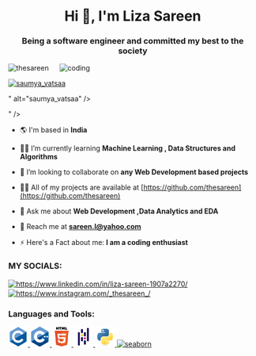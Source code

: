<h1 align="center">Hi 👋, I'm Liza Sareen</h1>
<h3 align="center">Being a software engineer and committed my best to the society</h3>
<img align="right" alt="coding" width="400" src="https://camo.githubusercontent.com/5ddf73ad3a205111cf8c686f687fc216c2946a75005718c8da5b837ad9de78c9/68747470733a2f2f7468756d62732e6766796361742e636f6d2f4576696c4e657874446576696c666973682d736d616c6c2e676966">
<p align="left"> <img src="https://komarev.com/ghpvc/?username=thesareen&label=Profile%20views&color=0e75b6&style=flat" alt="thesareen" /> </p>
<p align="left"> <a href="https://www.linkedin.com/in/liza-sareen-1907a2270/" target="blank"><img src="https://img.shields.io/twitter/url?style=social&url=https%3A%2F%2Fwww.linkedin.com%2Fin%2Fliza-sareen-1907a2270%2F" alt="saumya_vatsaa" /></a> </p>

" alt="saumya_vatsaa" /></a> </p>
" /></a> </p>

- 🌎 I'm based in **India**

- 👨‍🎓 I’m currently learning **Machine Learning , Data Structures and Algorithms**

- 🤝 I’m looking to collaborate on **any Web Development based projects**

- 👨‍💻 All of my projects are available at [https://github.com/thesareen](https://github.com/thesareen)

- 💬 Ask me about **Web Development ,Data Analytics and EDA**

- 👣 Reach me at **sareen.l@yahoo.com**

- ⚡ Here's a Fact about me: **I am a coding enthusiast**

<h3 align="left">MY SOCIALS:</h3>
<p align="left">
<a href="https://linkedin.com/in/https://www.linkedin.com/in/liza-sareen-1907a2270/" target="blank"><img align="center" src="https://raw.githubusercontent.com/rahuldkjain/github-profile-readme-generator/master/src/images/icons/Social/linked-in-alt.svg" alt="https://www.linkedin.com/in/liza-sareen-1907a2270/" height="30" width="40" /></a>
<a href="https://instagram.com/https://www.instagram.com/_thesareen_/" target="blank"><img align="center" src="https://raw.githubusercontent.com/rahuldkjain/github-profile-readme-generator/master/src/images/icons/Social/instagram.svg" alt="https://www.instagram.com/_thesareen_/" height="30" width="40" /></a>
</p>

<h3 align="left">Languages and Tools:</h3>
<p align="left"> <a href="https://www.cprogramming.com/" target="_blank" rel="noreferrer"> <img src="https://raw.githubusercontent.com/devicons/devicon/master/icons/c/c-original.svg" alt="c" width="40" height="40"/> </a> <a href="https://www.w3schools.com/cpp/" target="_blank" rel="noreferrer"> <img src="https://raw.githubusercontent.com/devicons/devicon/master/icons/cplusplus/cplusplus-original.svg" alt="cplusplus" width="40" height="40"/> </a> <a href="https://www.w3.org/html/" target="_blank" rel="noreferrer"> <img src="https://raw.githubusercontent.com/devicons/devicon/master/icons/html5/html5-original-wordmark.svg" alt="html5" width="40" height="40"/> </a> <a href="https://pandas.pydata.org/" target="_blank" rel="noreferrer"> <img src="https://raw.githubusercontent.com/devicons/devicon/2ae2a900d2f041da66e950e4d48052658d850630/icons/pandas/pandas-original.svg" alt="pandas" width="40" height="40"/> </a> <a href="https://www.python.org" target="_blank" rel="noreferrer"> <img src="https://raw.githubusercontent.com/devicons/devicon/master/icons/python/python-original.svg" alt="python" width="40" height="40"/> </a> <a href="https://seaborn.pydata.org/" target="_blank" rel="noreferrer"> <img src="https://seaborn.pydata.org/_images/logo-mark-lightbg.svg" alt="seaborn" width="40" height="40"/> </a> </p>
